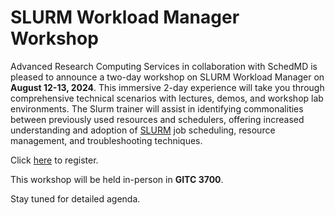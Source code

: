 # SLURM Workload Manager Workshop

Advanced Research Computing Services in collaboration with SchedMD is pleased to announce a two-day workshop on SLURM Workload Manager on **August 12-13, 2024**. This immersive 2-day experience will take you through comprehensive technical scenarios with lectures, demos, and workshop lab environments. The Slurm trainer will assist in identifying commonalities between previously used resources and schedulers, offering increased understanding and adoption of [SLURM](slurm.md) job scheduling, resource management, and troubleshooting techniques.

Click [here](https://forms.gle/eS4wxqp8JkA28pPx7) to register.

This workshop will be held in-person in **GITC 3700**. 

Stay tuned for detailed agenda.